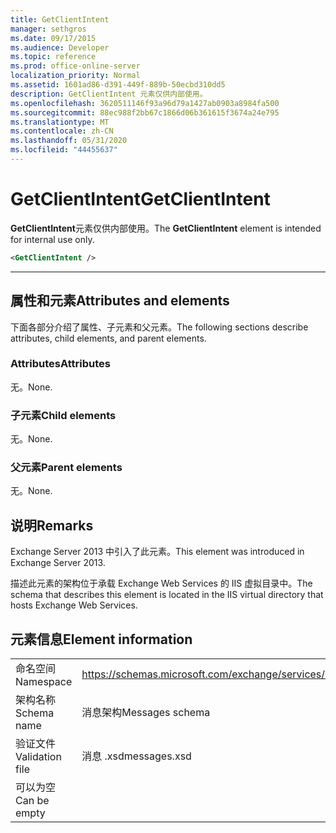 ```yaml
---
title: GetClientIntent
manager: sethgros
ms.date: 09/17/2015
ms.audience: Developer
ms.topic: reference
ms.prod: office-online-server
localization_priority: Normal
ms.assetid: 1601ad86-d391-449f-889b-50ecbd310dd5
description: GetClientIntent 元素仅供内部使用。
ms.openlocfilehash: 3620511146f93a96d79a1427ab0903a8984fa500
ms.sourcegitcommit: 88ec988f2bb67c1866d06b361615f3674a24e795
ms.translationtype: MT
ms.contentlocale: zh-CN
ms.lasthandoff: 05/31/2020
ms.locfileid: "44455637"
---
```

# <a name="getclientintent"></a><span data-ttu-id="ffe73-103">GetClientIntent</span><span class="sxs-lookup"><span data-stu-id="ffe73-103">GetClientIntent</span></span>

<span data-ttu-id="ffe73-104">**GetClientIntent**元素仅供内部使用。</span><span class="sxs-lookup"><span data-stu-id="ffe73-104">The **GetClientIntent** element is intended for internal use only.</span></span> 
  
```XML
<GetClientIntent />
```

 ****
## <a name="attributes-and-elements"></a><span data-ttu-id="ffe73-105">属性和元素</span><span class="sxs-lookup"><span data-stu-id="ffe73-105">Attributes and elements</span></span>

<span data-ttu-id="ffe73-106">下面各部分介绍了属性、子元素和父元素。</span><span class="sxs-lookup"><span data-stu-id="ffe73-106">The following sections describe attributes, child elements, and parent elements.</span></span>
  
### <a name="attributes"></a><span data-ttu-id="ffe73-107">Attributes</span><span class="sxs-lookup"><span data-stu-id="ffe73-107">Attributes</span></span>

<span data-ttu-id="ffe73-108">无。</span><span class="sxs-lookup"><span data-stu-id="ffe73-108">None.</span></span>
  
### <a name="child-elements"></a><span data-ttu-id="ffe73-109">子元素</span><span class="sxs-lookup"><span data-stu-id="ffe73-109">Child elements</span></span>

<span data-ttu-id="ffe73-110">无。</span><span class="sxs-lookup"><span data-stu-id="ffe73-110">None.</span></span>
  
### <a name="parent-elements"></a><span data-ttu-id="ffe73-111">父元素</span><span class="sxs-lookup"><span data-stu-id="ffe73-111">Parent elements</span></span>

<span data-ttu-id="ffe73-112">无。</span><span class="sxs-lookup"><span data-stu-id="ffe73-112">None.</span></span>
  
## <a name="remarks"></a><span data-ttu-id="ffe73-113">说明</span><span class="sxs-lookup"><span data-stu-id="ffe73-113">Remarks</span></span>

<span data-ttu-id="ffe73-114">Exchange Server 2013 中引入了此元素。</span><span class="sxs-lookup"><span data-stu-id="ffe73-114">This element was introduced in Exchange Server 2013.</span></span>
  
<span data-ttu-id="ffe73-115">描述此元素的架构位于承载 Exchange Web Services 的 IIS 虚拟目录中。</span><span class="sxs-lookup"><span data-stu-id="ffe73-115">The schema that describes this element is located in the IIS virtual directory that hosts Exchange Web Services.</span></span>
  
## <a name="element-information"></a><span data-ttu-id="ffe73-116">元素信息</span><span class="sxs-lookup"><span data-stu-id="ffe73-116">Element information</span></span>

|||
|:-----|:-----|
|<span data-ttu-id="ffe73-117">命名空间</span><span class="sxs-lookup"><span data-stu-id="ffe73-117">Namespace</span></span>  <br/> |https://schemas.microsoft.com/exchange/services/2006/messages  <br/> |
|<span data-ttu-id="ffe73-118">架构名称</span><span class="sxs-lookup"><span data-stu-id="ffe73-118">Schema name</span></span>  <br/> |<span data-ttu-id="ffe73-119">消息架构</span><span class="sxs-lookup"><span data-stu-id="ffe73-119">Messages schema</span></span>  <br/> |
|<span data-ttu-id="ffe73-120">验证文件</span><span class="sxs-lookup"><span data-stu-id="ffe73-120">Validation file</span></span>  <br/> |<span data-ttu-id="ffe73-121">消息 .xsd</span><span class="sxs-lookup"><span data-stu-id="ffe73-121">messages.xsd</span></span>  <br/> |
|<span data-ttu-id="ffe73-122">可以为空</span><span class="sxs-lookup"><span data-stu-id="ffe73-122">Can be empty</span></span>  <br/> ||
   

